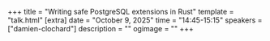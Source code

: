 +++
title = "Writing safe PostgreSQL extensions in Rust"
template = "talk.html"
[extra]
  date = "October 9, 2025"
  time = "14:45-15:15"
  speakers = ["damien-clochard"]
  description = ""
  ogimage = ""
+++
